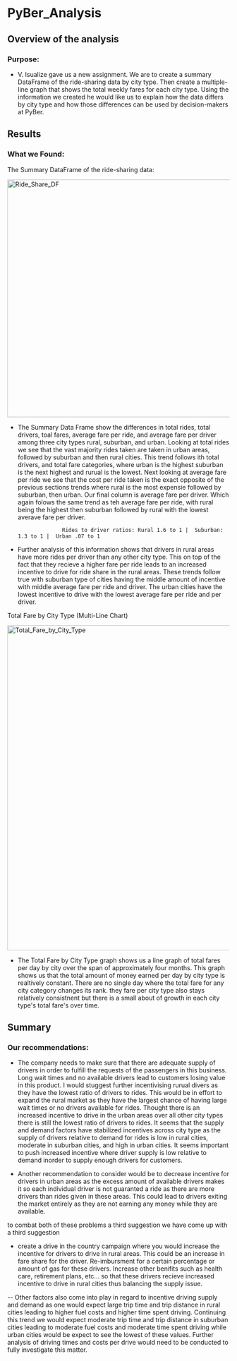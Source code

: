 # PyBer_Analysis

## Overview of the analysis

### Purpose:

- V. Isualize gave us a new assignment. We are to create a summary DataFrame of the ride-sharing data by city type. Then create a multiple-line graph that shows the total weekly fares for each city type. Using the information we created he would like us to explain how the data differs by city type and how those differences can be used by decision-makers at PyBer.

## Results

### What we Found:

The Summary DataFrame of the ride-sharing data:

<img width="539" alt="Ride_Share_DF" src="https://user-images.githubusercontent.com/82718969/125863536-11bd1f9a-4b13-4afd-a7fb-38000924cd2c.png">

- The Summary Data Frame show the differences in total rides, total drivers, toal fares, average fare per ride, and average fare per driver among three city types rural, suburban, and urban. Looking at total rides we see that the vast majority rides taken are taken in urban areas, followed by suburban and then rural cities. This trend follows ith total drivers, and total fare categories, where urban is the highest suburban is the next highest and rurual is the lowest. Next looking at average fare per ride we see that the cost per ride taken is the exact opposite of the previous sections trends where rural is the most expensie followed by suburban, then urban. Our final column is average fare per driver. Which again folows the same trend as teh average fare per ride, with rural being the highest then suburban followed by rural with the lowest averave fare per driver.

                    Rides to driver ratios: Rural 1.6 to 1 |  Suburban: 1.3 to 1 |  Urban .07 to 1

- Further analysis of this information shows that drivers in rural areas have more rides per driver than any other city type. This on top of the fact that they recieve a higher fare per ride leads to an increased incentive to drive for ride share in the rural areas. These trends follow true with suburban type of cities having the middle amount of incentive with middle average fare per ride and driver. The urban cities have the lowest incentive to drive with the lowest average fare per ride and per driver.

Total Fare by City Type (Multi-Line Chart)

<img width="737" alt="Total_Fare_by_City_Type" src="https://user-images.githubusercontent.com/82718969/125863572-33f73b06-464b-4b5b-b0c3-2b10ab4dd8a1.png">

- The Total Fare by City Type graph shows us a line graph of total fares per day by city over the span of approximately four months. This graph shows us that the total amount of money earned per day by city type is realtively constant. There are no single day where the total fare for any city category changes its rank. they fare per city type also stays relatively consistnent but there is a small about of growth in each city type's total fare's over time.



## Summary

### Our recommendations:

- The company needs to make sure that there are adequate supply of drivers in order to fulfill the requests of the passengers in this business. Long wait times and no available drivers lead to customers losing value in this product. I would stuggest further incentivising rurual divers as they have the lowest ratio of drivers to rides. This would be in effort to expand the rural market as they have the largest chance of having large wait times or no drivers available for rides. Thought there is an increased incentive to drive in the urban areas over all other city types there is still the lowest ratio of drivers to rides. It seems that the supply and demand factors have stabilized incentives across city type as the supply of drivers relative to demand for rides is low in rural cities, moderate in suburban cities, and high in urban cities. It seems important to push increased incentive where driver supply is low relative to demand inorder to supply enough drivers for customers.

- Another recommendation to consider would be to decrease incentive for drivers in urban areas as the excess amount of available drivers makes it so each individual driver is not guaranted a ride as there are more drivers than rides given in these areas. This could lead to drivers exiting the market entirely as they are not earning any money while they are available.

to combat both of these problems a third suggestion we have come up with a third suggestion

- create a drive in the country campaign where you would increase the incentive for drivers to drive in rural areas. This could be an increase in fare share for the driver. Re-imbursment for a certain percentage or amount of gas for these drivers. Increase other benifits such as health care, retirement plans, etc...  so that these drivers recieve increased incentive to drive in rural cities thus balancing the supply issue.

-- Other factors also come into play in regard to incentive driving supply and demand as one would expect large trip time and trip distance in rural cities leading to higher fuel costs and higher time spent driving. Continuing this trend we would expect moderate trip time and trip distance in suburban cities leading to moderate fuel costs and moderate time spent driving while urban cities would be expect to see the lowest of these values. Further analysis of driving times and costs per drive would need to be conducted to fully investigate this matter. 
